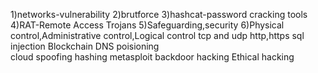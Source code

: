1)networks-vulnerability
2)brutforce
3)hashcat-password cracking tools
4)RAT-Remote Access Trojans
5)Safeguarding,security
6)Physical control,Administrative control,Logical control
tcp and udp
http,https
sql injection
Blockchain
DNS poisioning  
cloud
spoofing
hashing
metasploit
backdoor
hacking
Ethical hacking
